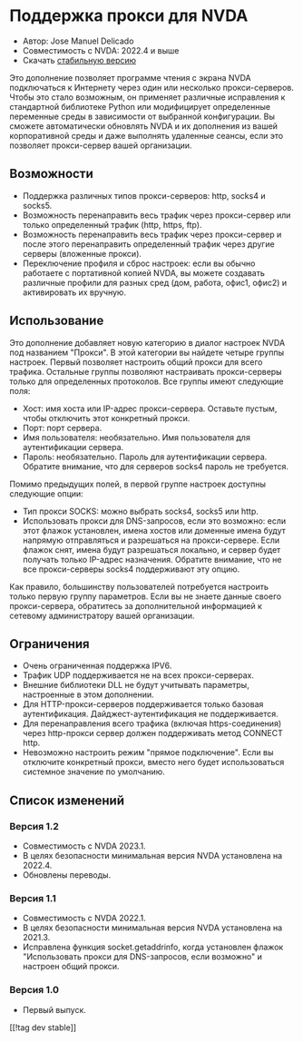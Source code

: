 # Поддержка прокси для NVDA #

* Автор: Jose Manuel Delicado
* Совместимость с NVDA: 2022.4 и выше
* Скачать [стабильную версию][1]

Это дополнение позволяет программе чтения с экрана NVDA подключаться к
Интернету через один или несколько прокси-серверов. Чтобы это стало
возможным, он применяет различные исправления к стандартной библиотеке
Python или модифицирует определенные переменные среды в зависимости от
выбранной конфигурации. Вы сможете автоматически обновлять NVDA и их
дополнения из вашей корпоративной среды и даже выполнять удаленные сеансы,
если это позволяет прокси-сервер вашей организации.

## Возможности

* Поддержка различных типов прокси-серверов: http, socks4 и socks5.
* Возможность перенаправить весь трафик через прокси-сервер или только
  определенный трафик (http, https, ftp).
* Возможность перенаправить весь трафик через прокси-сервер и после этого
  перенаправить определенный трафик через другие серверы (вложенные прокси).
* Переключение профиля и сброс настроек: если вы обычно работаете с
  портативной копией NVDA, вы можете создавать различные профили для разных
  сред (дом, работа, офис1, офис2) и активировать их вручную.

## Использование

Это дополнение добавляет новую категорию в диалог настроек NVDA под
названием "Прокси". В этой категории вы найдете четыре группы
настроек. Первый позволяет настроить общий прокси для всего
трафика. Остальные группы позволяют настраивать прокси-серверы только для
определенных протоколов. Все группы имеют следующие поля:

* Хост: имя хоста или IP-адрес прокси-сервера. Оставьте пустым, чтобы
  отключить этот конкретный прокси.
* Порт: порт сервера.
* Имя пользователя: необязательно. Имя пользователя для аутентификации
  сервера.
* Пароль: необязательно. Пароль для аутентификации сервера. Обратите
  внимание, что для серверов socks4 пароль не требуется.

Помимо предыдущих полей, в первой группе настроек доступны следующие опции:

* Тип прокси SOCKS: можно выбрать socks4, socks5 или http.
* Использовать прокси для DNS-запросов, если это возможно: если этот флажок
  установлен, имена хостов или доменные имена будут напрямую отправляться и
  разрешаться на прокси-сервере. Если флажок снят, имена будут разрешаться
  локально, и сервер будет получать только IP-адрес назначения. Обратите
  внимание, что не все прокси-серверы socks4 поддерживают эту опцию.

Как правило, большинству пользователей потребуется настроить только первую
группу параметров. Если вы не знаете данные своего прокси-сервера,
обратитесь за дополнительной информацией к сетевому администратору вашей
организации.

## Ограничения

* Очень ограниченная поддержка IPV6.
* Трафик UDP поддерживается не на всех прокси-серверах.
* Внешние библиотеки DLL не будут учитывать параметры, настроенные в этом
  дополнении.
* Для HTTP-прокси-серверов поддерживается только базовая
  аутентификация. Дайджест-аутентификация не поддерживается.
* Для перенаправления всего трафика (включая https-соединения) через
  http-прокси сервер должен поддерживать метод CONNECT http.
* Невозможно настроить режим "прямое подключение". Если вы отключите
  конкретный прокси, вместо него будет использоваться системное значение по
  умолчанию.

## Список изменений

### Версия 1.2

* Совместимость с NVDA 2023.1.
* В целях безопасности минимальная версия NVDA установлена на 2022.4.
* Обновлены переводы.

### Версия 1.1

* Совместимость с NVDA 2022.1.
* В целях безопасности минимальная версия NVDA установлена на 2021.3.
* Исправлена функция socket.getaddrinfo, когда установлен флажок
  "Использовать прокси для DNS-запросов, если возможно" и настроен общий
  прокси.

### Версия 1.0

* Первый выпуск.

[[!tag dev stable]]

[1]: https://www.nvaccess.org/addonStore/legacy?file=proxy
